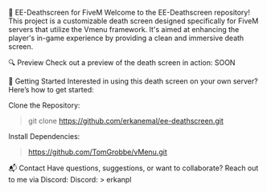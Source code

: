 🌟 EE-Deathscreen for FiveM
Welcome to the EE-Deathscreen repository! This project is a customizable death screen designed specifically for FiveM servers that utilize the Vmenu framework. It's aimed at enhancing the player's in-game experience by providing a clean and immersive death screen.

🔍 Preview
Check out a preview of the death screen in action:
SOON


🚀 Getting Started
Interested in using this death screen on your own server? Here’s how to get started:

Clone the Repository:
> git clone https://github.com/erkanemal/ee-deathscreen.git

Install Dependencies:
> https://github.com/TomGrobbe/vMenu.git



📬 Contact
Have questions, suggestions, or want to collaborate? Reach out to me via Discord:
Discord: > erkanpl
